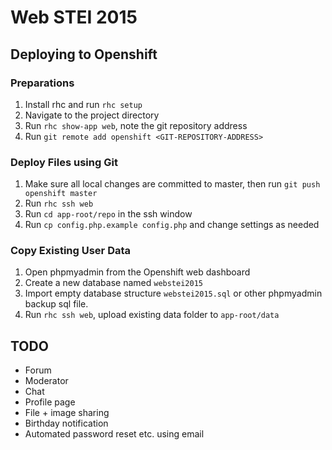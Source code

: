 # Web STEI 2015

## Deploying to Openshift

### Preparations

1. Install rhc and run `rhc setup`
2. Navigate to the project directory
3. Run `rhc show-app web`, note the git repository address
4. Run `git remote add openshift <GIT-REPOSITORY-ADDRESS>`

### Deploy Files using Git

1. Make sure all local changes are committed to master, then run `git push openshift master`
2. Run `rhc ssh web`
3. Run `cd app-root/repo` in the ssh window
4. Run `cp config.php.example config.php` and change settings as needed

### Copy Existing User Data

1. Open phpmyadmin from the Openshift web dashboard
2. Create a new database named `webstei2015`
3. Import empty database structure `webstei2015.sql` or other phpmyadmin backup sql file.
4. Run `rhc ssh web`, upload existing data folder to `app-root/data`

## TODO

- Forum
- Moderator
- Chat
- Profile page
- File + image sharing
- Birthday notification
- Automated password reset etc. using email
